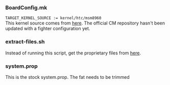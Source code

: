 ### BoardConfig.mk

`TARGET_KERNEL_SOURCE := kernel/htc/msm8960`  
This kernel source comes from [here](https://github.com/intervigilium/android_kernel_htc_msm8960). The official CM repository hasn't been updated with a fighter configuration yet.

### extract-files.sh

Instead of running this script, get the proprietary files from [here](https://github.com/mdmower/htc-fireball-vendor).

### system.prop

This is the stock system.prop.  The fat needs to be trimmed

